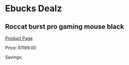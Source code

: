 
# Ebucks Dealz
## Roccat burst pro gaming mouse black
[Product Page](https://www.ebucks.com/web/shop/productSelected.do?prodId=1203314614&catId=365757697)

Price: R1199.00

Savings: 


	